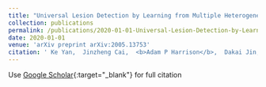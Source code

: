 ```yaml
---
title: "Universal Lesion Detection by Learning from Multiple Heterogeneously Labeled Datasets"
collection: publications
permalink: /publications/2020-01-01-Universal-Lesion-Detection-by-Learning-from-Multiple-Heterogeneously-Labeled-Datasets
date: 2020-01-01
venue: 'arXiv preprint arXiv:2005.13753'
citation: ' Ke Yan,  Jinzheng Cai,  <b>Adam P Harrison</b>,  Dakai Jin,  Jing Xiao,  Le Lu, &quot;Universal Lesion Detection by Learning from Multiple Heterogeneously Labeled Datasets.&quot; arXiv preprint arXiv:2005.13753, 2020.'
---
```

Use [Google Scholar](https://scholar.google.com/scholar?q=Universal+Lesion+Detection+by+Learning+from+Multiple+Heterogeneously+Labeled+Datasets){:target="_blank"} for full citation